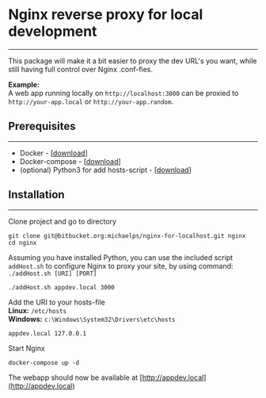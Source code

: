 # Nginx reverse proxy for local development
---
This package will make it a bit easier to proxy the dev URL's you want, while still having full control over Nginx .conf-fies.  
  
**Example:**  
A web app running locally on `http://localhost:3000` can be proxied to `http://your-app.local` or `http://your-app.random`.

## Prerequisites
---
* Docker - [[download](https://docs.docker.com/install/)]
* Docker-compose - [[download](https://docs.docker.com/compose/install/)]
* (optional) Python3 for add hosts-script - [[download](https://www.python.org/downloads/)]

## Installation
---

Clone project and go to directory
```
git clone git@bitbucket.org:michaelps/nginx-for-localhost.git nginx
cd nginx
```

Assuming you have installed Python, you can use the included script `addHost.sh` to configure Nginx to proxy your site, by using command: `./addHost.sh [URI] [PORT]`
```console
./addHost.sh appdev.local 3000
```
  
Add the URI to your hosts-file  
**Linux:** `/etc/hosts`  
**Windows:** `c:\Windows\System32\Drivers\etc\hosts`
```
appdev.local 127.0.0.1
```

Start Nginx
```
docker-compose up -d
```
  
The webapp should now be available at [http://appdev.local](http://appdev.local)